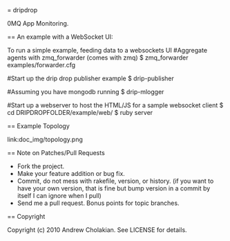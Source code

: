 = dripdrop

0MQ App Monitoring. 

== An example with a WebSocket UI:

To run a simple example, feeding data to a websockets UI
  #Aggregate agents with zmq_forwarder (comes with zmq)
  $ zmq_forwarder examples/forwarder.cfg

  #Start up the drip drop publisher example
  $ drip-publisher

  #Assuming you have mongodb running
  $ drip-mlogger
  
  #Start up a webserver to host the HTML/JS for a sample websocket client
  $ cd DRIPDROPFOLDER/example/web/
  $ ruby server

== Example Topology

link:doc_img/topology.png

== Note on Patches/Pull Requests
 
* Fork the project.
* Make your feature addition or bug fix.
* Commit, do not mess with rakefile, version, or history.
  (if you want to have your own version, that is fine but bump version in a commit by itself I can ignore when I pull)
* Send me a pull request. Bonus points for topic branches.

== Copyright

Copyright (c) 2010 Andrew Cholakian. See LICENSE for details.
